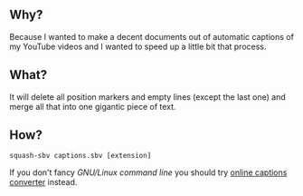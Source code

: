 ## Why?

Because I wanted to make a decent documents out of automatic captions of my YouTube videos and I wanted to speed up a little bit that process.

## What?

It will delete all position markers and empty lines (except the last one) and merge all that into one gigantic piece of text.

## How?

`squash-sbv captions.sbv [extension]`

If you don't fancy *GNU/Linux command line* you should try [online captions converter](http://captionsconverter.com/ "Captions Converter") instead.

